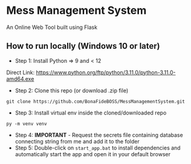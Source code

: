 # Mess Management System

An Online Web Tool built using Flask

## How to run locally (Windows 10 or later)

- Step 1: Install Python => 9 and < 12

Direct Link: https://www.python.org/ftp/python/3.11.0/python-3.11.0-amd64.exe

- Step 2: Clone this repo (or download .zip file)
```
git clone https://github.com/BonaFideBOSS/MessManagementSystem.git
```

- Step 3: Install virtual env inside the cloned/downloaded repo
```
py -m venv venv
```

- Step 4: **IMPORTANT** - Request the secrets file containing database connecting string from me and add it to the folder
- Step 5: Double-click on `start_app.bat` to install dependencies and automatically start the app and open it in your default browser
